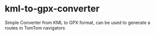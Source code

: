 # kml-to-gpx-converter
Simple Converter from KML to GPX format, can be used to generate a routes in TomTom navigators
